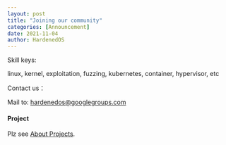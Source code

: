 ```yaml
---
layout: post
title: "Joining our community"
categories: [Announcement] 
date: 2021-11-04
author: HardenedOS
---
```



Skill keys:

  linux, kernel, exploitation, fuzzing, kubernetes, container, hypervisor, etc


Contact us：

Mail to: hardenedos@googlegroups.com


#### Project

Plz see [About Projects](https://hardenedos.github.io/announcement/about-projects.html).
